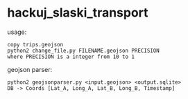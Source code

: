 # hackuj_slaski_transport
usage:
```
copy trips.geojson
python2 change_file.py FILENAME.geojson PRECISION
where PRECISION is a integer from 10 to 1
```

geojson parser:
```
python2 geojsonparser.py <input.geojson> <output.sqlite>
DB -> Coords [Lat_A, Long_A, Lat_B, Long_B, Timestamp]
```
